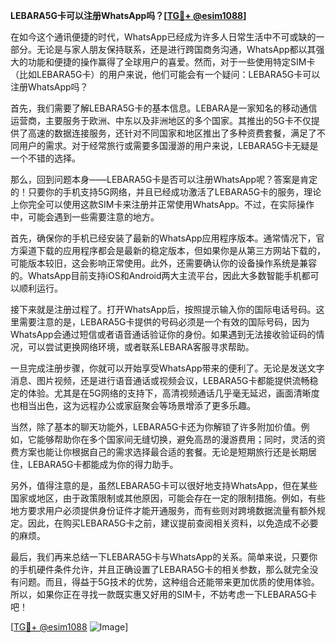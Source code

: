 **LEBARA5G卡可以注册WhatsApp吗？[[TG💪+ @esim1088](https://t.me/s/esim1088)]**

在如今这个通讯便捷的时代，WhatsApp已经成为许多人日常生活中不可或缺的一部分。无论是与家人朋友保持联系，还是进行跨国商务沟通，WhatsApp都以其强大的功能和便捷的操作赢得了全球用户的喜爱。然而，对于一些使用特定SIM卡（比如LEBARA5G卡）的用户来说，他们可能会有一个疑问：LEBARA5G卡可以注册WhatsApp吗？

首先，我们需要了解LEBARA5G卡的基本信息。LEBARA是一家知名的移动通信运营商，主要服务于欧洲、中东以及非洲地区的多个国家。其推出的5G卡不仅提供了高速的数据连接服务，还针对不同国家和地区推出了多种资费套餐，满足了不同用户的需求。对于经常旅行或需要多国漫游的用户来说，LEBARA5G卡无疑是一个不错的选择。

那么，回到问题本身——LEBARA5G卡是否可以注册WhatsApp呢？答案是肯定的！只要你的手机支持5G网络，并且已经成功激活了LEBARA5G卡的服务，理论上你完全可以使用这款SIM卡来注册并正常使用WhatsApp。不过，在实际操作中，可能会遇到一些需要注意的地方。

首先，确保你的手机已经安装了最新的WhatsApp应用程序版本。通常情况下，官方渠道下载的应用程序都会是最新的稳定版本，但如果你是从第三方网站下载的，可能版本较旧，这会影响正常使用。此外，还需要确认你的设备操作系统是兼容的。WhatsApp目前支持iOS和Android两大主流平台，因此大多数智能手机都可以顺利运行。

接下来就是注册过程了。打开WhatsApp后，按照提示输入你的国际电话号码。这里需要注意的是，LEBARA5G卡提供的号码必须是一个有效的国际号码，因为WhatsApp会通过短信或者语音通话验证你的身份。如果遇到无法接收验证码的情况，可以尝试更换网络环境，或者联系LEBARA客服寻求帮助。

一旦完成注册步骤，你就可以开始享受WhatsApp带来的便利了。无论是发送文字消息、图片视频，还是进行语音通话或视频会议，LEBARA5G卡都能提供流畅稳定的体验。尤其是在5G网络的支持下，高清视频通话几乎毫无延迟，画面清晰度也相当出色，这为远程办公或家庭聚会等场景增添了更多乐趣。

当然，除了基本的聊天功能外，LEBARA5G卡还为你解锁了许多附加价值。例如，它能够帮助你在多个国家间无缝切换，避免高昂的漫游费用；同时，灵活的资费方案也能让你根据自己的需求选择最合适的套餐。无论是短期旅行还是长期居住，LEBARA5G卡都能成为你的得力助手。

另外，值得注意的是，虽然LEBARA5G卡可以很好地支持WhatsApp，但在某些国家或地区，由于政策限制或其他原因，可能会存在一定的限制措施。例如，有些地方要求用户必须提供身份证件才能开通服务，而有些则对跨境数据流量有额外规定。因此，在购买LEBARA5G卡之前，建议提前查阅相关资料，以免造成不必要的麻烦。

最后，我们再来总结一下LEBARA5G卡与WhatsApp的关系。简单来说，只要你的手机硬件条件允许，并且正确设置了LEBARA5G卡的相关参数，那么就完全没有问题。而且，得益于5G技术的优势，这种组合还能带来更加优质的使用体验。所以，如果你正在寻找一款既实惠又好用的SIM卡，不妨考虑一下LEBARA5G卡吧！

[[TG💪+ @esim1088](https://t.me/s/esim1088) ![Image](https://i.postimg.cc/4NQfJmqS/Snipaste-2025-05-13-00-14-12.png)]